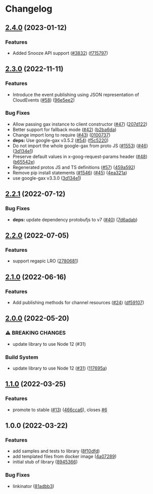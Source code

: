 # Changelog

## [2.4.0](https://github.com/googleapis/google-cloud-node/compare/eventarc-publishing-v2.3.0...eventarc-publishing-v2.4.0) (2023-01-12)


### Features

* Added Snooze API support ([#3832](https://github.com/googleapis/google-cloud-node/issues/3832)) ([f715797](https://github.com/googleapis/google-cloud-node/commit/f715797a46cdd2bf4dffc1a82378986941fd6d79))

## [2.3.0](https://github.com/googleapis/nodejs-eventarc-publishing/compare/v2.2.1...v2.3.0) (2022-11-11)


### Features

* Introduce the event publishing using JSON representation of CloudEvents ([#58](https://github.com/googleapis/nodejs-eventarc-publishing/issues/58)) ([96e5ee2](https://github.com/googleapis/nodejs-eventarc-publishing/commit/96e5ee250747581f1532425991eeab882b84c783))


### Bug Fixes

* Allow passing gax instance to client constructor ([#47](https://github.com/googleapis/nodejs-eventarc-publishing/issues/47)) ([207d122](https://github.com/googleapis/nodejs-eventarc-publishing/commit/207d12295f50ccf51f649cad9d602f48c31df08a))
* Better support for fallback mode ([#42](https://github.com/googleapis/nodejs-eventarc-publishing/issues/42)) ([b2ba6da](https://github.com/googleapis/nodejs-eventarc-publishing/commit/b2ba6daea6f0fa347a95cb4f8b4cd887262c61a4))
* Change import long to require ([#43](https://github.com/googleapis/nodejs-eventarc-publishing/issues/43)) ([0100737](https://github.com/googleapis/nodejs-eventarc-publishing/commit/01007371743c50830d42746c39f60971bde607f1))
* **deps:** Use google-gax v3.5.2 ([#54](https://github.com/googleapis/nodejs-eventarc-publishing/issues/54)) ([f5c5220](https://github.com/googleapis/nodejs-eventarc-publishing/commit/f5c522061cd3f9dc4718328c132cac3c16357a7e))
* Do not import the whole google-gax from proto JS ([#1553](https://github.com/googleapis/nodejs-eventarc-publishing/issues/1553)) ([#46](https://github.com/googleapis/nodejs-eventarc-publishing/issues/46)) ([3d134e1](https://github.com/googleapis/nodejs-eventarc-publishing/commit/3d134e18e9b6c929d468779cae5bd8b721be1bd2))
* Preserve default values in x-goog-request-params header ([#48](https://github.com/googleapis/nodejs-eventarc-publishing/issues/48)) ([b65542e](https://github.com/googleapis/nodejs-eventarc-publishing/commit/b65542e3650b1a948e04ab18ada4b9ba8edf3918))
* Regenerated protos JS and TS definitions ([#57](https://github.com/googleapis/nodejs-eventarc-publishing/issues/57)) ([459a592](https://github.com/googleapis/nodejs-eventarc-publishing/commit/459a592dc6148eeb6717926c8ee045497dd3d6af))
* Remove pip install statements ([#1546](https://github.com/googleapis/nodejs-eventarc-publishing/issues/1546)) ([#45](https://github.com/googleapis/nodejs-eventarc-publishing/issues/45)) ([4ea321a](https://github.com/googleapis/nodejs-eventarc-publishing/commit/4ea321aa582df03ed1a4057cbfe7096d185d5978))
* use google-gax v3.3.0 ([3d134e1](https://github.com/googleapis/nodejs-eventarc-publishing/commit/3d134e18e9b6c929d468779cae5bd8b721be1bd2))

## [2.2.1](https://github.com/googleapis/nodejs-eventarc-publishing/compare/v2.2.0...v2.2.1) (2022-07-12)


### Bug Fixes

* **deps:** update dependency protobufjs to v7 ([#40](https://github.com/googleapis/nodejs-eventarc-publishing/issues/40)) ([7d6adab](https://github.com/googleapis/nodejs-eventarc-publishing/commit/7d6adab86352feccfd4df24739f2b72fd318100e))

## [2.2.0](https://github.com/googleapis/nodejs-eventarc-publishing/compare/v2.1.0...v2.2.0) (2022-07-05)


### Features

* support regapic LRO ([2780681](https://github.com/googleapis/nodejs-eventarc-publishing/commit/27806816e26517795d4d43d87254e1b15351e428))

## [2.1.0](https://github.com/googleapis/nodejs-eventarc-publishing/compare/v2.0.0...v2.1.0) (2022-06-16)


### Features

* Add publishing methods for channel resources ([#24](https://github.com/googleapis/nodejs-eventarc-publishing/issues/24)) ([df59107](https://github.com/googleapis/nodejs-eventarc-publishing/commit/df591071fd7c3d89089b65df9a00c39bec748f5b))

## [2.0.0](https://github.com/googleapis/nodejs-eventarc-publishing/compare/v1.1.0...v2.0.0) (2022-05-20)


### ⚠ BREAKING CHANGES

* update library to use Node 12 (#31)

### Build System

* update library to use Node 12 ([#31](https://github.com/googleapis/nodejs-eventarc-publishing/issues/31)) ([117695a](https://github.com/googleapis/nodejs-eventarc-publishing/commit/117695a76a1c58c42a76672dcb5ee3c3baa8a661))

## [1.1.0](https://github.com/googleapis/nodejs-eventarc-publishing/compare/v1.0.0...v1.1.0) (2022-03-25)


### Features

* promote to stable ([#13](https://github.com/googleapis/nodejs-eventarc-publishing/issues/13)) ([466cca6](https://github.com/googleapis/nodejs-eventarc-publishing/commit/466cca61a4c645cc11cfee236ffbcf85b97a645e)), closes [#6](https://github.com/googleapis/nodejs-eventarc-publishing/issues/6)

## 1.0.0 (2022-03-22)


### Features

* add samples and tests to library ([8f10dfd](https://github.com/googleapis/nodejs-eventarc-publishing/commit/8f10dfd133b737922752d4260f9e38fdf0ffc791))
* add templated files from docker image ([4a07289](https://github.com/googleapis/nodejs-eventarc-publishing/commit/4a07289e3ee2b2ba10b46a64531e000e81205802))
* initial stub of library ([8945366](https://github.com/googleapis/nodejs-eventarc-publishing/commit/89453664665a870559a4349c77e50a3e673efe85))


### Bug Fixes

* linkinator ([81adbb3](https://github.com/googleapis/nodejs-eventarc-publishing/commit/81adbb3934cdce6987944581a20edb1cdd87327c))
